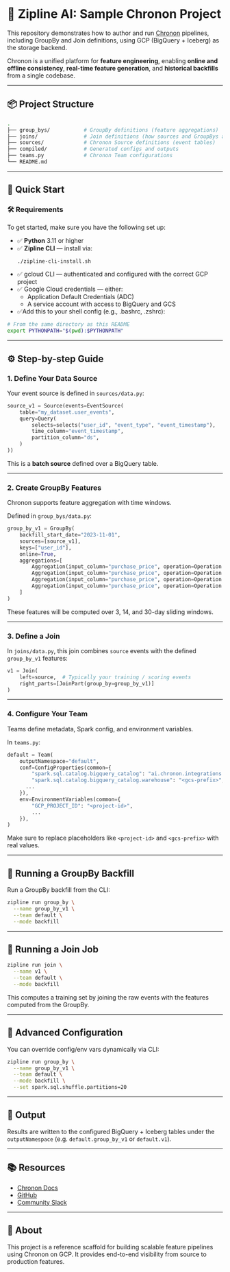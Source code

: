 
# 🧠 Zipline AI: Sample Chronon Project

This repository demonstrates how to author and run [Chronon](https://chronon.ai) pipelines, including GroupBy and Join definitions, using GCP (BigQuery + Iceberg) as the storage backend.

Chronon is a unified platform for **feature engineering**, enabling **online and offline consistency**, **real-time feature generation**, and **historical backfills** from a single codebase.

---

## 📦 Project Structure

```bash
.
├── group_bys/           # GroupBy definitions (feature aggregations)
├── joins/               # Join definitions (how sources and GroupBys are combined)
├── sources/             # Chronon Source definitions (event tables)
├── compiled/            # Generated configs and outputs
├── teams.py             # Chronon Team configurations
└── README.md
```

---

## 🚀 Quick Start

### 🛠️ Requirements

To get started, make sure you have the following set up:

- ✅ **Python** 3.11 or higher
- ✅ **Zipline CLI** — install via:
  ```bash
  ./zipline-cli-install.sh
- ✅ gcloud CLI — authenticated and configured with the correct GCP project
- ✅ Google Cloud credentials — either:
  - Application Default Credentials (ADC)
  - A service account with access to BigQuery and GCS
- ✅Add this to your shell config (e.g., .bashrc, .zshrc):

```bash
# From the same directory as this README
export PYTHONPATH="$(pwd):$PYTHONPATH"
```

---

## ⚙️ Step-by-step Guide

### 1. Define Your Data Source

Your event source is defined in `sources/data.py`:

```python
source_v1 = Source(events=EventSource(
    table="my_dataset.user_events",
    query=Query(
        selects=selects("user_id", "event_type", "event_timestamp"),
        time_column="event_timestamp",
        partition_column="ds",
    )
))
```

This is a **batch source** defined over a BigQuery table.

---

### 2. Create GroupBy Features

Chronon supports feature aggregation with time windows.

Defined in `group_bys/data.py`:

```python
group_by_v1 = GroupBy(
    backfill_start_date="2023-11-01",
    sources=[source_v1],
    keys=["user_id"],
    online=True,
    aggregations=[
        Aggregation(input_column="purchase_price", operation=Operation.SUM, windows=window_sizes),
        Aggregation(input_column="purchase_price", operation=Operation.COUNT, windows=window_sizes),
        Aggregation(input_column="purchase_price", operation=Operation.AVERAGE, windows=window_sizes),
        Aggregation(input_column="purchase_price", operation=Operation.LAST_K(10)),
    ]
)
```

These features will be computed over 3, 14, and 30-day sliding windows.

---

### 3. Define a Join

In `joins/data.py`, this join combines `source` events with the defined `group_by_v1` features:

```python
v1 = Join(
    left=source,  # Typically your training / scoring events
    right_parts=[JoinPart(group_by=group_by_v1)]
)
```

---

### 4. Configure Your Team

Teams define metadata, Spark config, and environment variables.

In `teams.py`:

```python
default = Team(
    outputNamespace="default",
    conf=ConfigProperties(common={
        "spark.sql.catalog.bigquery_catalog": "ai.chronon.integrations.cloud_gcp.DelegatingBigQueryMetastoreCatalog",
        "spark.sql.catalog.bigquery_catalog.warehouse": "<gcs-prefix>",
      ...
    }),
    env=EnvironmentVariables(common={
        "GCP_PROJECT_ID": "<project-id>",
        ...
    }),
)
```

Make sure to replace placeholders like `<project-id>` and `<gcs-prefix>` with real values.

---

## 🧪 Running a GroupBy Backfill

Run a GroupBy backfill from the CLI:

```bash
zipline run group_by \
  --name group_by_v1 \
  --team default \
  --mode backfill
```

---

## 🔗 Running a Join Job

```bash
zipline run join \
  --name v1 \
  --team default \
  --mode backfill
```

This computes a training set by joining the raw events with the features computed from the GroupBy.

---

## 🧰 Advanced Configuration

You can override config/env vars dynamically via CLI:

```bash
zipline run group_by \
  --name group_by_v1 \
  --team default \
  --mode backfill \
  --set spark.sql.shuffle.partitions=20
```

---

## 📁 Output

Results are written to the configured BigQuery + Iceberg tables under the `outputNamespace` (e.g. `default.group_by_v1` or `default.v1`).

---

## 📚 Resources

- [Chronon Docs](https://chronon.ai)
- [GitHub](https://github.com/airbnb/chronon)
- [Community Slack](https://join.slack.com/t/chrononworkspace/shared_invite/zt-33zbnzwac-ghPZXpYNZJsArXZ5WdBy9g)

---

## 👋 About

This project is a reference scaffold for building scalable feature pipelines using Chronon on GCP. It provides end-to-end visibility from source to production features.